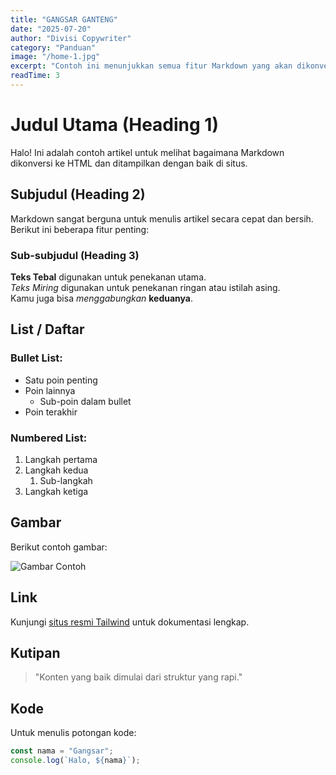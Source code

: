 ```yaml
---
title: "GANGSAR GANTENG"
date: "2025-07-20"
author: "Divisi Copywriter"
category: "Panduan"
image: "/home-1.jpg"
excerpt: "Contoh ini menunjukkan semua fitur Markdown yang akan dikonversi ke HTML."
readTime: 3
---
```


# Judul Utama (Heading 1)

Halo! Ini adalah contoh artikel untuk melihat bagaimana Markdown dikonversi ke HTML dan ditampilkan dengan baik di situs.

## Subjudul (Heading 2)

Markdown sangat berguna untuk menulis artikel secara cepat dan bersih. Berikut ini beberapa fitur penting:

### Sub-subjudul (Heading 3)

**Teks Tebal** digunakan untuk penekanan utama.  
_Teks Miring_ digunakan untuk penekanan ringan atau istilah asing.  
Kamu juga bisa _menggabungkan_ **keduanya**.

## List / Daftar

### Bullet List:

- Satu poin penting
- Poin lainnya
  - Sub-poin dalam bullet
- Poin terakhir

### Numbered List:

1. Langkah pertama
2. Langkah kedua
   1. Sub-langkah
3. Langkah ketiga

## Gambar

Berikut contoh gambar:

![Gambar Contoh](/images/contoh.jpg)

## Link

Kunjungi [situs resmi Tailwind](https://tailwindcss.com) untuk dokumentasi lengkap.

## Kutipan

> "Konten yang baik dimulai dari struktur yang rapi."

## Kode

Untuk menulis potongan kode:

```js
const nama = "Gangsar";
console.log(`Halo, ${nama}`);
```
